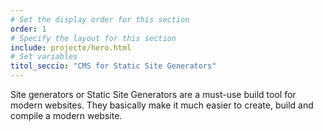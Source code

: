 ```yaml
---
# Set the display order for this section
order: 1
# Specify the layout for this section
include: projecte/hero.html
# Set variables
titol_seccio: "CMS for Static Site Generators"
---
```

Site generators or Static Site Generators are a must-use build tool for modern websites. They basically make it much easier to create, build and compile a modern website. 
